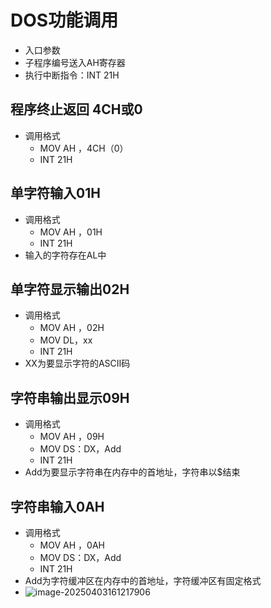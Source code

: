 # DOS功能调用

* 入口参数
* 子程序编号送入AH寄存器
* 执行中断指令：INT 21H

## 程序终止返回 4CH或0

* 调用格式
  * MOV AH ，4CH（0）
  * INT 21H

## 单字符输入01H

* 调用格式
  * MOV AH ，01H
  * INT 21H
* 输入的字符存在AL中

## 单字符显示输出02H

* 调用格式
  * MOV AH ，02H
  * MOV DL，xx
  * INT 21H
* XX为要显示字符的ASCII码

## 字符串输出显示09H

* 调用格式
  * MOV AH ，09H
  * MOV DS：DX，Add
  * INT 21H
* Add为要显示字符串在内存中的首地址，字符串以$结束

## 字符串输入0AH

* 调用格式
  * MOV AH ，0AH
  * MOV DS：DX，Add
  * INT 21H
* Add为字符缓冲区在内存中的首地址，字符缓冲区有固定格式
* ![image-20250403161217906](E:\study\lianxi\MyLearningDocuments\专升本\images\image-20250403161217906.png)



